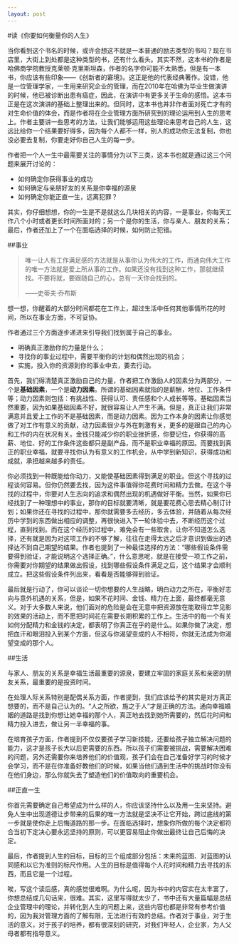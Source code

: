 ```yaml
---
layout: post
---
```

#读《你要如何衡量你的人生》

当你看到这个书名的时候，或许会想这不就是一本普通的励志类型的书吗？现在书店里，大街上到处都是这种类型的书，还有什么看头。其实不然，这本书的作者是哈佛商学院教授克莱顿·克里斯坦森，作者的名字你可能不太熟悉，但是有一本书，你应该有些印象——《创新者的窘境》。这正是他的代表经典著作。没错，他是一位管理学家，一生用来研究企业的管理，而在2010年在哈佛为毕业生做演讲的时候，他已被诊断出患有癌症，因此，在演讲中有更多关于生命的感悟。这本书正是在这次演讲的基础上整理出来的。但同时，这本书也并非作者面对死亡才有的对生命价值的体会，而是作者将在企业管理方面所研究到的理论运用到人生的思考上。作者主要讲一些思考的方法，让我们能够运用这些理论来思考自己的人生，这远比给你一个结果要好得多，因为每个人都不一样，别人的成功你无法复制，你也没必要去复制，你要走好你自己人生的每一步。

作者把一个人一生中最需要关注的事情分为以下三类，这本书也就是通过这三个问题来展开讨论的：

- 如何确定你获得事业的成功
- 如何确定与亲朋好友的关系是你幸福的源泉
- 如何确定你能正直一生，远离犯罪？

其实，你仔细想想，你的一生是不是就这么几块相关的内容，一是事业，你每天工作八个小时或者更长时间所面对的；另一个是你的生活，你与亲人、朋友的关系；最后，作者还加上了一个在面临选择的时候，如何防止犯错。

##事业

>唯一让人有工作满足感的方法就是从事你认为伟大的工作，而通向伟大工作的唯一方法就是爱上所从事的工作。如果还没有找到这种工作，那就继续找。不要将就，要跟随自己的心，总有一天你会找到的。
>
>——史蒂夫·乔布斯

想一想，你醒着的大部分时间都花在工作上，超过生活中任何其他事情所花的时间，所以在事业方面，不可妥协。

作者通过三个方面逐步递进来引导我们找到属于自己的事业。

- 明确真正激励你的力量是什么；
- 寻找你的事业过程中，需要平衡你的计划和偶然出现的机会；
- 实施，投入你的资源到你的事业中去，要去行动。

首先，我们得清楚真正激励自己的力量，作者把工作激励人的因素分为两部分，一个是**基础因素**，一个是**动力因素**。所谓的基础因素就指的是薪酬，地位、工作条件等；动力因素则包括：有挑战性、获得认可、责任感和个人成长等等。基础因素当然重要，因为如果基础因素不好，就很容易让人产生不满。但是，真正让我们非常满意并且爱上工作的不是基础因素，而是动力因素。因为工作本身的因素让你感觉做了对工作有意义的贡献，动力因素很少与外在刺激有关，更多的是跟自己的内心和工作的内在状况有关。金钱只能减少你的职业挫折感，你要记住，你获得的高薪、地位、好的工作条件这些都只是副产品，而不是职业幸福的原因。而要找到真正的职业幸福，就要寻找你认为有意义的工作机会，从中学到新知识，获得成功和成就，承担越来越多的责任。

你必须找到一种既能给你动力，又能使基础因素得到满足的职业。但这个寻找的过程谈何容易。但你仍然要去找，因为这件事值得你花费时间和精力去做。在这个寻找的过程中，你要对人生志向的追求和偶然出现的机遇做好平衡。当然，如果你已经找到了一种理想中的事业，那你的目标就要清晰，就是要花费心思去精心制订计划；如果你还在寻找的过程中，那你就需要多去经历，多去体验，并随着从每次经历中学到的东西做出相应的调整，再很快进入下一轮体验中去，不断经历这个过程，直到找到。而在这个经历的过程中，难免会有一些取舍，让你不知道怎么选择，还有就是因为对这项工作的不够了解，往往在走得太远之后才意识到做出的选择达不到自己期望的结果。作者也提到了一种最佳选择的方法：“哪些假设条件需要得到验证，才能说明这个选择正确。”，什么意思呢，就是在接受一项工作之前，你需要对你期望的结果做出假设，找到哪些假设条件满足之后，这个结果才会顺利成立。把这些假设条件列出来，看看是否能够得到验证。

最后就是行动了，你可以谈论一切你想要的人生战略，明白动力之所在，平衡好志向与意外机遇的关系，但是，如果不花时间、金钱、精力在上面，最终都毫无意义。对于大多数人来说，他们面对的危险是会在无意中把资源放在能取得立竿见影的效果的活动上，而不愿把时间花在需要长期积累的工作上。生活中的每一个有关如何分配精力和金钱的决定，都表明了你真正在乎的是什么。如果你做了决定，想把血汗和眼泪投入到某个方面，但这与你渴望变成的人不相符，你就无法成为你渴望变成的那个人。

##生活

与家人、朋友的关系是幸福生活最重要的源泉，要建立牢固的家庭关系和亲密的朋友关系，最重要的是投资时间。

在处理人际关系特别是配偶关系方面，作者提到，我们应该给予的其实是对方真正想要的，而不是自己认为的。“人之所欲，施之于人”才是正确的方法。通向幸福婚姻的道路是找到你想让她幸福的那个人，真正地去找到她所需要的，然后花时间和精力投入进去，做让另一半幸福的事。

在培育孩子方面，作者提到不仅仅要孩子学习新技能，还要给孩子独立解决问题的能力，这才是孩子长大以后更需要的东西。所以孩子们需要被挑战，需要解决困难的问题，另外还需要你来培养他们的价值观，孩子们会在自己准备好学习的时候才会学习，而不是在你准备好教他们的时候，如果当他们遇到生活中的挑战时你没有在他们身边，那么你就失去了塑造他们的价值取向的重要机会。

##正直一生

你首先需要确定自己希望成为什么样的人，你应该坚持什么以及用一生来坚持。避免人生中出现道德让步带来的后果的唯一方法就是坚决不让它开始，跨过底线的第一步就是使你走上后悔道路的那一步。在面临选择时，想象你所做的每个决定都符合当初下定决心要永远坚持的原则，可以更容易阻止你做出最终让自己后悔的决定。

最后，作者提到人生的目标，目标的三个组成部分包括：未来的蓝图、对蓝图的认同感和以它为准则的标尺作用。人生的目标是值得每个人花时间和精力去寻找的东西，而且它是一个过程。

唉，写这个读后感，真的感觉很难啊。为什么呢，因为书中的内容实在太丰富了，你想总结成几句话来，很难。其实，这里写得就太少了，书中还有大量篇幅是总结企业管理中的理论，并转化到人生的问题上来，这些内容也都是非常有参考价值的，因为我对管理方面的了解有限，无法进行有效的总结。作者对于事业，对于生活的意义，对于孩子的培养，都有很深刻的研究，对我们年轻人，企业家，为人父母者都有指导意义。
